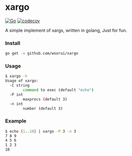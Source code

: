 # xargo

[![Go](https://github.com/woorui/xargo/actions/workflows/go.yml/badge.svg)](https://github.com/woorui/xargo/actions/workflows/go.yml)
[![codecov](https://codecov.io/gh/woorui/xargo/branch/master/graph/badge.svg?token=4JFSD1YEE5)](https://codecov.io/gh/woorui/xargo)

A simple implement of xargs, written in golang, Just for fun.

### Install

```bash
go get -u github.com/woorui/xargo
```

### Usage

```bash
$ xargo -h
Usage of xargo:
  -C string
        command to exec (default "echo")
  -P int
        maxprocs (default 3)
  -n int
        number (default 3)
```

### Example

```bash
$ echo {1..10} | xargo -P 3 -n 3
7 8 9
4 5 6
1 2 3
10
```
